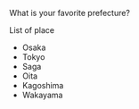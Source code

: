 What is your favorite prefecture?

List of place

- Osaka
- Tokyo
- Saga
- Oita
- Kagoshima
- Wakayama
